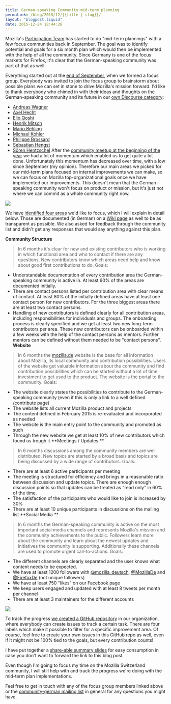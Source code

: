 ```yaml
---
title: German-speaking Community mid-term planning
permalink: /blog/2015/12/{{title | slug}}/
layout: "blogpost.liquid"
date: 2015-12-24 18:44:26
---
```


Mozilla's [Participation Team](https://wiki.mozilla.org/Participation) has started to do "mid-term plannings" with a few focus communities back in September. The goal was to identify potential and goals for a six month plan which would then be implemented with the help of all the community. Since Germany is one of the focus markets for Firefox, it's clear that the German-speaking community was part of that as well

Everything started out at the [end of September](https://groups.google.com/forum/#!topic/mozilla.community.german/d4RehRw08uo), when we formed a focus group. Everybody was invited to join the focus group to brainstorm about possible plans we can set in stone to drive Mozilla's mission forward. I'd like to thank everybody who chimed in with their ideas and thoughts on the German-speaking community and its future in our [own Discourse category](https://discourse.mozilla-community.org/c/communities/german-vision):

*   [Andreas Wagner](https://mozillians.org/en-US/u/TheOne/)
*   [Axel Hecht](https://mozillians.org/en-US/u/Pike/)
*   [Elio Qoshi](https://mozillians.org/en-US/u/elioqoshi/)
*   [Henrik Mitsch](https://mozillians.org/en-US/u/henx/)
*   [Mario Behling](https://mozillians.org/en-US/u/mb/)
*   [Michael Kohler](https://mozillians.org/en-US/u/mkohler/)
*   [Philippe Brossard](https://mozillians.org/en-US/u/phil982/)
*   [Sebastian Hengst](https://mozillians.org/en-US/u/Archaeopteryx/)
*   [Sören Hentzschel](https://mozillians.org/en-US/u/soeren.hentzschel/)
After the [community meetup at the beginning of the year](http://www.michaelkohler.info/2015/mozilla-german-speaking-community-meetup-2015-day0) we had a lot of momentum which enabled us to get quite a lot done. Unfortunately this momentum has decreased over time, with a low since September (my opinion). Therefore our main areas we picked for our mid-term plans focused on internal improvements we can make, so we can focus on Mozilla top-organizational goals once we have implemented our improvements. This doesn't mean that the German-speaking community won't focus on product or mission, but it's just not where we can commit as a whole community right now.

![](https://farm1.staticflickr.com/736/22650181676_fa012408d4_z_d.jpg)

We have [identified four areas](https://discourse.mozilla-community.org/t/auswahl-der-ziele/5047/3) we'd like to focus, which I will explain in detail below. Those are documented (in German) on a [Wiki page](https://wiki.mozilla.org/De/2016) as well to be as transparent as possible. We also asked for feedback through the community list and didn't get any responses that would say anything against this plan.

**Community Structure**
> In 6 months it's clear for new and existing contributors who is working in which functional area and who to contact if there are any questions. New contributors know which areas need help and know about good first contributions to do.
Goals:

*   Understandable documentation of every contribution area the German-speaking community is active in. At least 60% of the areas are documented initially.
*   There are contact persons listed per contribution area with clear means of contact. At least 80% of the initially defined areas have at least one contact person for new contributors. For the three biggest areas there are at least two contact persons.
*   Handling of new contributors is defined clearly for all contribution areas, including responsibilities for individuals and groups. The onboarding process is clearly specified and we get at least two new long-term contributors per area. These new contributors can be onboarded within a few weeks with the help of the contact persons as mentors. Further mentors can be defined without them needed to be "contact persons".
**Website**
> In 6 months the [mozilla.de](http://www.mozilla.de) website is the base for all information about Mozilla, its local community and contribution possibilities. Users of the website get valuable information about the community and find contribution possibilities which can be started without a lot of time investment to get used to the product. The website is the portal to the community.
Goals:

*   The website clearly states the possibilities to contribute to the German-speaking community (even if this is only a link to a well defined /contribute page)
*   The website lists all current Mozilla product and projects
*   The content defined in February 2015 is re-evaluated and incorporated as needed
*   The website is the main entry point to the community and promoted as such
*   Through the new website we get at least 10% of new contributors which found us trough it
**Meetings / Updates
**
> In 6 months discussions among the community members are well distributed. New topics are started by a broad basis and topics are being discussed by a wide range of contributors.
Goals:

*   There are at least 6 active participants per meeting
*   The meeting is structured for efficiency and brings in a reasonable ratio between discussion and update topics. There are enough enough discussion points so that updates can be treated as "read only" in 60% of the time.
*   The satisfaction of the participants who would like to join is increased by 30%
*   There are at least 10 unique participants in discussions on the mailing list
**Social Media
**
> In 6 months the German-speaking community is active on the most important social media channels and represents Mozilla's mission and the community achievements to the public. Followers learn more about the community and learn about the newest updates and initiatives the community is supporting. Additionally these channels are used to promote urgent call-to-actions.
Goals:

*   The different channels are clearly separated and the user knows what content needs to be expected.
*   We have at least 1200 followers with [@mozilla_deutsch](https://twitter.com/mozilla_deutsch), [@MozillaDe](https://twitter.com/mozillade) and [@FirefoxDe](https://twitter.com/firefoxde) (not unique followers)
*   We have at least 750 "likes" on our Facebook page
*   We keep users engaged and updated with at least 8 tweets per month per channel
*   There are at least 3 maintainers for the different accounts
&nbsp;

![](https://farm9.staticflickr.com/8605/16404178707_c37bd448af_z_d.jpg)

To track the progress [we created a GitHub repository](https://github.com/MozillaDE/ziele2016/issues) in our organization, where everybody can create issues to track a certain task. There are four labels which make it possible to filter for a specific improvement area. Of course, feel free to create your own issues in this GitHub repo as well, even if it might not be 100% tied to the goals, but every contribution counts!

I have put together a [share-able summary slides](https://docs.google.com/presentation/d/1v4Lfo4ypGMj2N-oGXbnrpSEt8gOMAFF5bvmdZQx5Ahs/edit?usp=sharing) for easy consumption in case you don't want to forward the link to this blog post.

Even though I'm going to focus my time on the Mozilla Switzerland community, I will still help with and track the progress we're doing with the mid-term plan implementations.

Feel free to get in touch with any of the focus group members linked above or the [community-german mailing list](https://lists.mozilla.org/listinfo/community-german) in general for any questions you might have.
